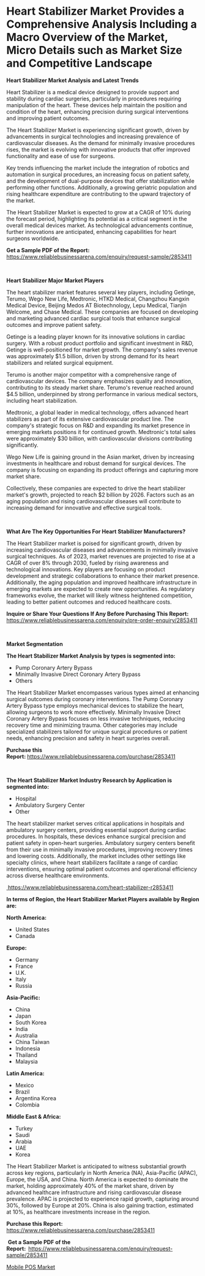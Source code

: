 <p><h1>Heart Stabilizer Market Provides a Comprehensive Analysis Including a Macro Overview of the Market, Micro Details such as Market Size and Competitive Landscape</h1></p><p><strong>Heart Stabilizer Market Analysis and Latest Trends</strong></p>
<p><p>Heart Stabilizer is a medical device designed to provide support and stability during cardiac surgeries, particularly in procedures requiring manipulation of the heart. These devices help maintain the position and condition of the heart, enhancing precision during surgical interventions and improving patient outcomes. </p><p>The Heart Stabilizer Market is experiencing significant growth, driven by advancements in surgical technologies and increasing prevalence of cardiovascular diseases. As the demand for minimally invasive procedures rises, the market is evolving with innovative products that offer improved functionality and ease of use for surgeons. </p><p>Key trends influencing the market include the integration of robotics and automation in surgical procedures, an increasing focus on patient safety, and the development of dual-purpose devices that offer stabilization while performing other functions. Additionally, a growing geriatric population and rising healthcare expenditure are contributing to the upward trajectory of the market. </p><p>The Heart Stabilizer Market is expected to grow at a CAGR of 10% during the forecast period, highlighting its potential as a critical segment in the overall medical devices market. As technological advancements continue, further innovations are anticipated, enhancing capabilities for heart surgeons worldwide.</p></p>
<p><strong>Get a Sample PDF of the Report:&nbsp;</strong> <a href="https://www.reliablebusinessarena.com/enquiry/request-sample/2853411?utm_campaign=3218&utm_medium=2&utm_source=Github&utm_content=ia&utm_term=12032025&utm_id=heart-stabilizer">https://www.reliablebusinessarena.com/enquiry/request-sample/2853411</a></p>
<p>&nbsp;</p>
<p><strong>Heart Stabilizer Major Market Players</strong></p>
<p><p>The heart stabilizer market features several key players, including Getinge, Terumo, Wego New Life, Medtronic, HTKD Medical, Changzhou Kangxin Medical Device, Beijing Medos AT Biotechnology, Lepu Medical, Tianjin Welcome, and Chase Medical. These companies are focused on developing and marketing advanced cardiac surgical tools that enhance surgical outcomes and improve patient safety.</p><p>Getinge is a leading player known for its innovative solutions in cardiac surgery. With a robust product portfolio and significant investment in R&D, Getinge is well-positioned for market growth. The company's sales revenue was approximately $1.5 billion, driven by strong demand for its heart stabilizers and related surgical equipment.</p><p>Terumo is another major competitor with a comprehensive range of cardiovascular devices. The company emphasizes quality and innovation, contributing to its steady market share. Terumo's revenue reached around $4.5 billion, underpinned by strong performance in various medical sectors, including heart stabilization.</p><p>Medtronic, a global leader in medical technology, offers advanced heart stabilizers as part of its extensive cardiovascular product line. The company's strategic focus on R&D and expanding its market presence in emerging markets positions it for continued growth. Medtronic's total sales were approximately $30 billion, with cardiovascular divisions contributing significantly.</p><p>Wego New Life is gaining ground in the Asian market, driven by increasing investments in healthcare and robust demand for surgical devices. The company is focusing on expanding its product offerings and capturing more market share.</p><p>Collectively, these companies are expected to drive the heart stabilizer market's growth, projected to reach $2 billion by 2026. Factors such as an aging population and rising cardiovascular diseases will contribute to increasing demand for innovative and effective surgical tools.</p></p>
<p>&nbsp;</p>
<p><strong>What Are The Key Opportunities For Heart Stabilizer Manufacturers?</strong></p>
<p><p>The Heart Stabilizer market is poised for significant growth, driven by increasing cardiovascular diseases and advancements in minimally invasive surgical techniques. As of 2023, market revenues are projected to rise at a CAGR of over 8% through 2030, fueled by rising awareness and technological innovations. Key players are focusing on product development and strategic collaborations to enhance their market presence. Additionally, the aging population and improved healthcare infrastructure in emerging markets are expected to create new opportunities. As regulatory frameworks evolve, the market will likely witness heightened competition, leading to better patient outcomes and reduced healthcare costs.</p></p>
<p><strong>Inquire or Share Your Questions If Any Before Purchasing This Report:</strong> <a href="https://www.reliablebusinessarena.com/enquiry/pre-order-enquiry/2853411?utm_campaign=3218&utm_medium=2&utm_source=Github&utm_content=ia&utm_term=12032025&utm_id=heart-stabilizer">https://www.reliablebusinessarena.com/enquiry/pre-order-enquiry/2853411</a></p>
<p>&nbsp;</p>
<p><strong>Market Segmentation</strong></p>
<p><strong>The Heart Stabilizer Market Analysis by types is segmented into:</strong></p>
<p><ul><li> Pump Coronary Artery Bypass</li><li>Minimally Invasive Direct Coronary Artery Bypass</li><li>Others </li></ul></p>
<p><p>The Heart Stabilizer Market encompasses various types aimed at enhancing surgical outcomes during coronary interventions. The Pump Coronary Artery Bypass type employs mechanical devices to stabilize the heart, allowing surgeons to work more effectively. Minimally Invasive Direct Coronary Artery Bypass focuses on less invasive techniques, reducing recovery time and minimizing trauma. Other categories may include specialized stabilizers tailored for unique surgical procedures or patient needs, enhancing precision and safety in heart surgeries overall.</p></p>
<p><strong>Purchase this Report:&nbsp;</strong><a href="https://www.reliablebusinessarena.com/purchase/2853411?utm_campaign=3218&utm_medium=2&utm_source=Github&utm_content=ia&utm_term=12032025&utm_id=heart-stabilizer">https://www.reliablebusinessarena.com/purchase/2853411</a></p>
<p>&nbsp;</p>
<p><strong>The Heart Stabilizer Market Industry Research by Application is segmented into:</strong></p>
<p><ul><li> Hospital</li><li>Ambulatory Surgery Center</li><li>Other </li></ul></p>
<p><p>The heart stabilizer market serves critical applications in hospitals and ambulatory surgery centers, providing essential support during cardiac procedures. In hospitals, these devices enhance surgical precision and patient safety in open-heart surgeries. Ambulatory surgery centers benefit from their use in minimally invasive procedures, improving recovery times and lowering costs. Additionally, the market includes other settings like specialty clinics, where heart stabilizers facilitate a range of cardiac interventions, ensuring optimal patient outcomes and operational efficiency across diverse healthcare environments.</p></p>
<p><a href="https://www.reliablebusinessarena.com/heart-stabilizer-r2853411?utm_campaign=3218&utm_medium=2&utm_source=Github&utm_content=ia&utm_term=12032025&utm_id=heart-stabilizer">&nbsp;https://www.reliablebusinessarena.com/heart-stabilizer-r2853411</a></p>
<p><strong>In terms of Region, the Heart Stabilizer Market Players available by Region are:</strong></p>
<p>
    <p> <strong> North America: </strong>
        <ul>
            <li>United States</li>
            <li>Canada</li>
        </ul>
        </p> 
    <p> <strong> Europe: </strong>
        <ul>
            <li>Germany</li>
            <li>France</li>
            <li>U.K.</li>
            <li>Italy</li>
            <li>Russia</li>
        </ul>
        </p> 
    <p> <strong> Asia-Pacific: </strong>
        <ul>
            <li>China</li>
            <li>Japan</li>
            <li>South Korea</li>
            <li>India</li>
            <li>Australia</li>
            <li>China Taiwan</li>
            <li>Indonesia</li>
            <li>Thailand</li>
            <li>Malaysia</li>
        </ul>
        </p> 
    <p> <strong> Latin America: </strong>
        <ul>
            <li>Mexico</li>
            <li>Brazil</li>
            <li>Argentina Korea</li>
            <li>Colombia</li>
        </ul>
        </p> 
    <p> <strong> Middle East & Africa: </strong>
        <ul>
            <li>Turkey</li>
            <li>Saudi</li>
            <li>Arabia</li>
            <li>UAE</li>
            <li>Korea</li>
        </ul>
    </p>
    </p>
<p><p>The Heart Stabilizer Market is anticipated to witness substantial growth across key regions, particularly in North America (NA), Asia-Pacific (APAC), Europe, the USA, and China. North America is expected to dominate the market, holding approximately 40% of the market share, driven by advanced healthcare infrastructure and rising cardiovascular disease prevalence. APAC is projected to experience rapid growth, capturing around 30%, followed by Europe at 20%. China is also gaining traction, estimated at 10%, as healthcare investments increase in the region.</p></p>
<p><strong>Purchase this Report: </strong><a href="https://www.reliablebusinessarena.com/purchase/2853411?utm_campaign=3218&utm_medium=2&utm_source=Github&utm_content=ia&utm_term=12032025&utm_id=heart-stabilizer">https://www.reliablebusinessarena.com/purchase/2853411</a></p>
<p>&nbsp;<strong>Get a Sample PDF of the Report:&nbsp;&nbsp;</strong><a href="https://www.reliablebusinessarena.com/enquiry/request-sample/2853411?utm_campaign=3218&utm_medium=2&utm_source=Github&utm_content=ia&utm_term=12032025&utm_id=heart-stabilizer">https://www.reliablebusinessarena.com/enquiry/request-sample/2853411</a></p>
<p><strong></strong></p>
<p><p><a href="https://github.com/viipposahko25/Market-Research-Report-List-1/blob/main/mobile-pos-market.md?utm_campaign=3218&utm_medium=2&utm_source=Github&utm_content=ia&utm_term=12032025&utm_id=heart-stabilizer">Mobile POS Market</a></p></p>